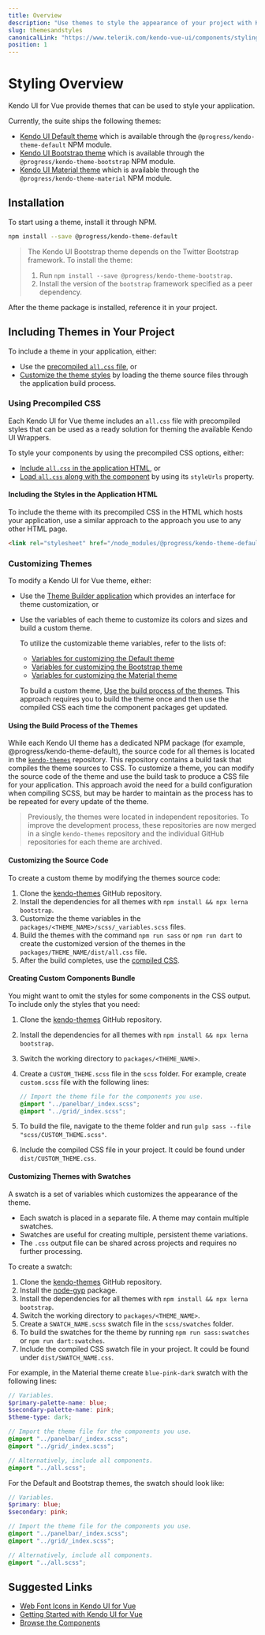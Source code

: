 ```yaml
---
title: Overview
description: "Use themes to style the appearance of your project with Kendo UI for Vue."
slug: themesandstyles
canonicalLink: "https://www.telerik.com/kendo-vue-ui/components/styling"
position: 1
---
```


<WrapperBanner link="/kendo-vue-ui/components/styling"></WrapperBanner>

# Styling Overview

Kendo UI for Vue provide themes that can be used to style your application.

Currently, the suite ships the following themes:

* [Kendo UI Default theme](slug:preview_kendothemedefault) which is available through the `@progress/kendo-theme-default` NPM module.
* [Kendo UI Bootstrap theme](slug:preview_kendothemebootstrap) which is available through the `@progress/kendo-theme-bootstrap` NPM module.
* [Kendo UI Material theme](slug:preview_kendothemematerial) which is available through the `@progress/kendo-theme-material` NPM module.

## Installation

To start using a theme, install it through NPM.

```sh
npm install --save @progress/kendo-theme-default
```

> The Kendo UI Bootstrap theme depends on the Twitter Bootstrap framework. To install the theme:
>   1. Run `npm install --save @progress/kendo-theme-bootstrap`.
>   2. Install the version of the `bootstrap` framework specified as a peer dependency.

After the theme package is installed, reference it in your project.

## Including Themes in Your Project

To include a theme in your application, either:

* Use the [precompiled `all.css` file](#toc-using-precompiled-css), or
* [Customize the theme styles](#toc-customizing-themes) by loading the theme source files through the application build process.

### Using Precompiled CSS

Each Kendo UI for Vue theme includes an `all.css` file with precompiled styles that can be used as a ready solution for theming the available Kendo UI Wrappers.

To style your components by using the precompiled CSS options, either:

* [Include `all.css` in the application HTML](#toc-including-the-styles-in-the-application-html), or
* [Load `all.css` along with the component](#toc-loading-the-styles-along-with-the-component) by using its `styleUrls` property.

#### Including the Styles in the Application HTML

To include the theme with its precompiled CSS in the HTML which hosts your application, use a similar approach to the approach you use to any other HTML page.

```html
<link rel="stylesheet" href="/node_modules/@progress/kendo-theme-default/dist/all.css" />
```

### Customizing Themes

To modify a Kendo UI for Vue theme, either:

* Use the [Theme Builder application](slug:themebuilder) which provides an interface for theme customization, or
* Use the variables of each theme to customize its colors and sizes and build a custom theme.

    To utilize the customizable theme variables, refer to the lists of:

    * [Variables for customizing the Default theme](slug:variables_kendothemedefault)
    * [Variables for customizing the Bootstrap theme](slug:variables_kendothemebootstrap)
    * [Variables for customizing the Material theme](slug:variables_kendothemematerial)

    To build a custom theme, [Use the build process of the themes](#toc-using-the-build-process-of-the-themes). This approach requires you to build the theme once and then use the compiled CSS each time the component packages get updated.

#### Using the Build Process of the Themes

While each Kendo UI theme has a dedicated NPM package (for example, @progress/kendo-theme-default), the source code for all themes is located in the [`kendo-themes`](https://github.com/telerik/kendo-themes) repository. This repository contains a build task that compiles the theme sources to CSS. To customize a theme, you can modify the source code of the theme and use the build task to produce a CSS file for your application. This approach avoid the need for a build configuration when compiling SCSS, but may be harder to maintain as the process has to be repeated for every update of the theme.

> Previously, the themes were located in independent repositories. To improve the development process, these repositories are now merged in a single `kendo-themes` repository and the individual GitHub repositories for each theme are archived.

#### Customizing the Source Code

To create a custom theme by modifying the themes source code:

1. Clone the [kendo-themes](https://github.com/telerik/kendo-themes) GitHub repository.
1. Install the dependencies for all themes with `npm install && npx lerna bootstrap`.
1. Customize the theme variables in the `packages/<THEME_NAME>/scss/_variables.scss` files.
1. Build the themes with the command `npm run sass` or `npm run dart` to create the customized version of the themes in the `packages/THEME_NAME/dist/all.css` file.
1. After the build completes, use the [compiled CSS](#toc-using-precompiled-css).

#### Creating Custom Components Bundle

You might want to omit the styles for some components in the CSS output. To include only the styles that you need:

1. Clone the [kendo-themes](https://github.com/telerik/kendo-themes) GitHub repository.
1. Install the dependencies for all themes with `npm install && npx lerna bootstrap`.
1. Switch the working directory to `packages/<THEME_NAME>`.
1. Create a `CUSTOM_THEME.scss` file in the `scss` folder. For example, create `custom.scss` file with the following lines:

    ```scss
    // Import the theme file for the components you use.
    @import "../panelbar/_index.scss";
    @import "../grid/_index.scss";
    ```

1. To build the file, navigate to the theme folder and run `gulp sass --file "scss/CUSTOM_THEME.scss"`.
1. Include the compiled CSS file in your project. It could be found under `dist/CUSTOM_THEME.css`.

#### Customizing Themes with Swatches

A swatch is a set of variables which customizes the appearance of the theme.

* Each swatch is placed in a separate file. A theme may contain multiple swatches.
* Swatches are useful for creating multiple, persistent theme variations.
* The `.css` output file can be shared across projects and requires no further processing.

To create a swatch:

1. Clone the [kendo-themes](https://github.com/telerik/kendo-themes) GitHub repository.
1. Install the [node-gyp](https://github.com/nodejs/node-gyp#installation) package.
1. Install the dependencies for all themes with `npm install && npx lerna bootstrap`.
1. Switch the working directory to `packages/<THEME_NAME>`.
1. Create a `SWATCH_NAME.scss` swatch file in the `scss/swatches` folder.
1. To build the swatches for the theme by running `npm run sass:swatches` or `npm run dart:swatches`.
1. Include the compiled CSS swatch file in your project. It could be found under `dist/SWATCH_NAME.css`.

For example, in the Material theme create `blue-pink-dark` swatch with the following lines:

```scss
// Variables.
$primary-palette-name: blue;
$secondary-palette-name: pink;
$theme-type: dark;

// Import the theme file for the components you use.
@import "../panelbar/_index.scss";
@import "../grid/_index.scss";

// Alternatively, include all components.
@import "../all.scss";
```

For the Default and Bootstrap themes, the swatch should look like:

```scss
// Variables.
$primary: blue;
$secondary: pink;

// Import the theme file for the components you use.
@import "../panelbar/_index.scss";
@import "../grid/_index.scss";

// Alternatively, include all components.
@import "../all.scss";
```


## Suggested Links

* [Web Font Icons in Kendo UI for Vue](slug:icons)
* [Getting Started with Kendo UI for Vue](slug:getting_started)
* [Browse the Components](https://www.telerik.com/kendo-vue-ui/components)
